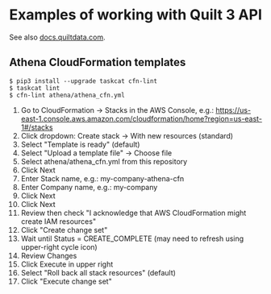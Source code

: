 # Examples of working with Quilt 3 API
See also [docs.quiltdata.com](https://docs.quiltdata.com).

## Athena CloudFormation templates

```
$ pip3 install --upgrade taskcat cfn-lint
$ taskcat lint
$ cfn-lint athena/athena_cfn.yml
```

1. Go to CloudFormation -> Stacks in the AWS Console, e.g.: https://us-east-1.console.aws.amazon.com/cloudformation/home?region=us-east-1#/stacks
2. Click dropdown: Create stack -> With new resources (standard)
3. Select "Template is ready" (default)
4. Select "Upload a template file" -> Choose file
5. Select athena/athena_cfn.yml from this repository
6. Click Next
7. Enter Stack name, e.g.: my-company-athena-cfn
8. Enter Company name, e.g.: my-company
9. Click Next
10. Click Next
11. Review then check "I acknowledge that AWS CloudFormation might create IAM resources"
12. Click "Create change set"
13. Wait until Status = CREATE_COMPLETE (may need to refresh using upper-right cycle icon)
14. Review Changes
15. Click Execute in upper right
16. Select "Roll back all stack resources" (default)
17. Click "Execute change set"
